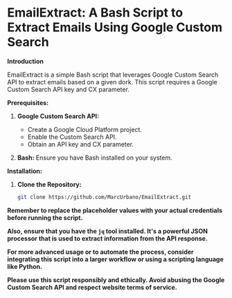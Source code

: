 # EmailExtract: A Bash Script to Extract Emails Using Google Custom Search

**Introduction**

EmailExtract is a simple Bash script that leverages Google Custom Search API to extract emails based on a given dork. This script requires a Google Custom Search API key and CX parameter. 

**Prerequisites:**

1. **Google Custom Search API:**
   - Create a Google Cloud Platform project.
   - Enable the Custom Search API.
   - Obtain an API key and CX parameter.

2. **Bash:** Ensure you have Bash installed on your system.

**Installation:**

1. **Clone the Repository:**
   ```bash
   git clone https://github.com/MarcUrbano/EmailExtract.git
   
**Remember to replace the placeholder values with your actual credentials before running the script.** 

**Also, ensure that you have the `jq` tool installed. It's a powerful JSON processor that is used to extract information from the API response.**

**For more advanced usage or to automate the process, consider integrating this script into a larger workflow or using a scripting language like Python.**

**Please use this script responsibly and ethically. Avoid abusing the Google Custom Search API and respect website terms of service.**
